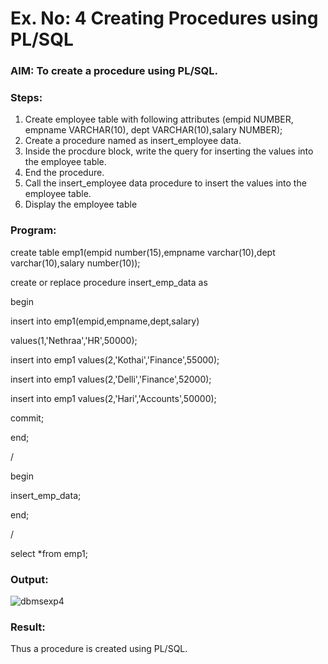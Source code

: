 # Ex. No: 4 Creating Procedures using PL/SQL

### AIM: To create a procedure using PL/SQL.

### Steps:
1. Create employee table with following attributes (empid NUMBER, empname VARCHAR(10), dept VARCHAR(10),salary NUMBER);
2. Create a procedure named as insert_employee data.
3. Inside the procdure block, write the query for inserting the values into the employee table.
4. End the procedure.
5. Call the insert_employee data procedure to insert the values into the employee table.
6. Display the employee table

### Program:

create table emp1(empid number(15),empname varchar(10),dept varchar(10),salary number(10));



create or replace procedure insert_emp_data as



begin



insert into emp1(empid,empname,dept,salary)



values(1,'Nethraa','HR',50000);



insert into emp1 values(2,'Kothai','Finance',55000);



insert into emp1 values(2,'Delli','Finance',52000);




insert into emp1 values(2,'Hari','Accounts',50000);



commit;



end;


/


begin


insert_emp_data;


end;


/




select *from emp1;




### Output:

![dbmsexp4](https://github.com/Nethraa24/Ex-No-4-Creating-Procedures-using-PL-SQL/assets/121215786/a056cdab-a9c0-4a8c-acfc-b5f6bcddb24f)

### Result:
Thus a procedure is created using PL/SQL.
